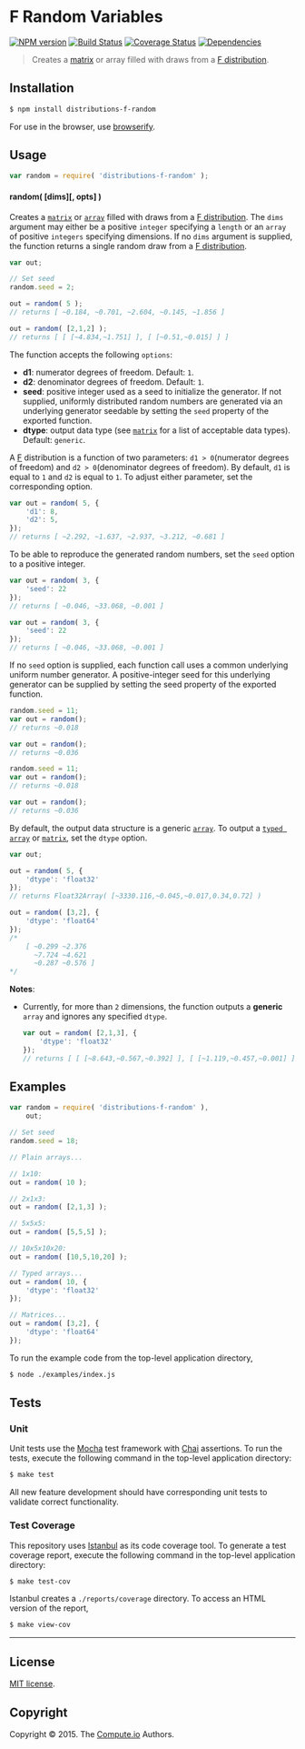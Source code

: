 F Random Variables
===
[![NPM version][npm-image]][npm-url] [![Build Status][travis-image]][travis-url] [![Coverage Status][codecov-image]][codecov-url] [![Dependencies][dependencies-image]][dependencies-url]

> Creates a [matrix](https://github.com/dstructs/matrix) or array filled with draws from a [F distribution](https://en.wikipedia.org/wiki/F_distribution).


## Installation

``` bash
$ npm install distributions-f-random
```

For use in the browser, use [browserify](https://github.com/substack/node-browserify).


## Usage

``` javascript
var random = require( 'distributions-f-random' );
```

#### random( [dims][, opts] )

Creates a [`matrix`](https://github.com/dstructs/matrix) or [`array`](https://developer.mozilla.org/en-US/docs/Web/JavaScript/Reference/Global_Objects/Array) filled with draws from a [F distribution](https://en.wikipedia.org/wiki/F_distribution). The `dims` argument may either be a positive `integer` specifying a `length` or an `array` of positive `integers` specifying dimensions. If no `dims` argument is supplied, the function returns a single random draw from a [F distribution](https://en.wikipedia.org/wiki/F_distribution).

``` javascript
var out;

// Set seed
random.seed = 2;

out = random( 5 );
// returns [ ~0.184, ~0.701, ~2.604, ~0.145, ~1.856 ]

out = random( [2,1,2] );
// returns [ [ [~4.834,~1.751] ], [ [~0.51,~0.015] ] ]

```

The function accepts the following `options`:

*	__d1__: numerator degrees of freedom. Default: `1`.
*	__d2__: denominator degrees of freedom. Default: `1`.
*	__seed__: positive integer used as a seed to initialize the generator. If not supplied, uniformly distributed random numbers are generated via an underlying generator seedable by setting the `seed` property of the exported function.
*	__dtype__: output data type (see [`matrix`](https://github.com/dstructs/matrix) for a list of acceptable data types). Default: `generic`.


A [F](https://en.wikipedia.org/wiki/F_distribution) distribution is a function of two parameters: `d1 > 0`(numerator degrees of freedom) and `d2 > 0`(denominator degrees of freedom). By default, `d1` is equal to `1` and `d2` is equal to `1`. To adjust either parameter, set the corresponding option.

``` javascript
var out = random( 5, {
	'd1': 8,
	'd2': 5,
});
// returns [ ~2.292, ~1.637, ~2.937, ~3.212, ~0.681 ]

```

To be able to reproduce the generated random numbers, set the `seed` option to a positive integer.

``` javascript
var out = random( 3, {
	'seed': 22
});
// returns [ ~0.046, ~33.068, ~0.001 ]

var out = random( 3, {
    'seed': 22
});
// returns [ ~0.046, ~33.068, ~0.001 ]

```

If no `seed` option is supplied, each function call uses a common underlying uniform number generator. A positive-integer seed for this underlying generator can be supplied by setting the seed property of the exported function.

```javascript
random.seed = 11;
var out = random();
// returns ~0.018

var out = random();
// returns ~0.036

random.seed = 11;
var out = random();
// returns ~0.018

var out = random();
// returns ~0.036

```

By default, the output data structure is a generic [`array`](https://developer.mozilla.org/en-US/docs/Web/JavaScript/Reference/Global_Objects/Array). To output a [`typed array`](https://developer.mozilla.org/en-US/docs/Web/JavaScript/Typed_arrays) or [`matrix`](https://github.com/dstructs/matrix), set the `dtype` option.

``` javascript
var out;

out = random( 5, {
	'dtype': 'float32'
});
// returns Float32Array( [~3330.116,~0.045,~0.017,0.34,0.72] )

out = random( [3,2], {
	'dtype': 'float64'
});
/*
	[ ~0.299 ~2.376
	  ~7.724 ~4.621
	  ~0.287 ~0.576 ]
*/

```

__Notes__:
*	Currently, for more than `2` dimensions, the function outputs a __generic__ `array` and ignores any specified `dtype`.

	``` javascript
	var out = random( [2,1,3], {
		'dtype': 'float32'
	});
	// returns [ [ [~8.643,~0.567,~0.392] ], [ [~1.119,~0.457,~0.001] ] ]

	```


## Examples

``` javascript
var random = require( 'distributions-f-random' ),
	out;

// Set seed
random.seed = 18;

// Plain arrays...

// 1x10:
out = random( 10 );

// 2x1x3:
out = random( [2,1,3] );

// 5x5x5:
out = random( [5,5,5] );

// 10x5x10x20:
out = random( [10,5,10,20] );

// Typed arrays...
out = random( 10, {
	'dtype': 'float32'
});

// Matrices...
out = random( [3,2], {
	'dtype': 'float64'
});
```

To run the example code from the top-level application directory,

``` bash
$ node ./examples/index.js
```


## Tests

### Unit

Unit tests use the [Mocha](http://mochajs.org/) test framework with [Chai](http://chaijs.com) assertions. To run the tests, execute the following command in the top-level application directory:

``` bash
$ make test
```

All new feature development should have corresponding unit tests to validate correct functionality.


### Test Coverage

This repository uses [Istanbul](https://github.com/gotwarlost/istanbul) as its code coverage tool. To generate a test coverage report, execute the following command in the top-level application directory:

``` bash
$ make test-cov
```

Istanbul creates a `./reports/coverage` directory. To access an HTML version of the report,

``` bash
$ make view-cov
```


---
## License

[MIT license](http://opensource.org/licenses/MIT).


## Copyright

Copyright &copy; 2015. The [Compute.io](https://github.com/compute-io) Authors.


[npm-image]: http://img.shields.io/npm/v/distributions-f-random.svg
[npm-url]: https://npmjs.org/package/distributions-f-random

[travis-image]: http://img.shields.io/travis/distributions-io/f-random/master.svg
[travis-url]: https://travis-ci.org/distributions-io/f-random

[codecov-image]: https://img.shields.io/codecov/c/github/distributions-io/f-random/master.svg
[codecov-url]: https://codecov.io/github/distributions-io/f-random?branch=master

[dependencies-image]: http://img.shields.io/david/distributions-io/f-random.svg
[dependencies-url]: https://david-dm.org/distributions-io/f-random

[dev-dependencies-image]: http://img.shields.io/david/dev/distributions-io/f-random.svg
[dev-dependencies-url]: https://david-dm.org/dev/distributions-io/f-random

[github-issues-image]: http://img.shields.io/github/issues/distributions-io/f-random.svg
[github-issues-url]: https://github.com/distributions-io/f-random/issues
